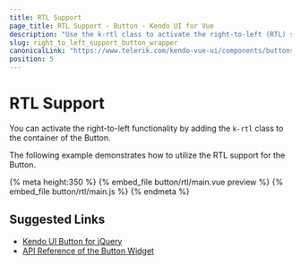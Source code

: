 ```yaml
---
title: RTL Support
page_title: RTL Support - Button - Kendo UI for Vue
description: "Use the k-rtl class to activate the right-to-left (RTL) support of the Kendo UI Button wrapper for Vue."
slug: right_to_left_support_button_wrapper
canonicalLink: "https://www.telerik.com/kendo-vue-ui/components/buttons/globalization/"
position: 5
---
```


<div><WrapperBanner link="/kendo-vue-ui/components/buttons/globalization"></WrapperBanner></div>


# RTL Support

You can activate the right-to-left functionality by adding the `k-rtl` class to the container of the Button.

The following example demonstrates how to utilize the RTL support for the Button.

{% meta height:350 %}
{% embed_file button/rtl/main.vue preview %}
{% embed_file button/rtl/main.js %}
{% endmeta %}

## Suggested Links

* [Kendo UI Button for jQuery](https://docs.telerik.com/kendo-ui/controls/navigation/button/overview)
* [API Reference of the Button Widget](https://docs.telerik.com/kendo-ui/api/javascript/ui/button)
